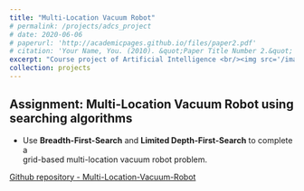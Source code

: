 ```yaml
---
title: "Multi-Location Vacuum Robot"
# permalink: /projects/adcs_project
# date: 2020-06-06
# paperurl: 'http://academicpages.github.io/files/paper2.pdf'
# citation: 'Your Name, You. (2010). &quot;Paper Title Number 2.&quot; <i>Journal 1</i>. 1(2).'
excerpt: "Course project of Artificial Intelligence <br/><img src='/images/vacuum_problem.jpg'  style='margin-left:15%' >"
collection: projects
---
```


## Assignment: Multi-Location Vacuum Robot using searching algorithms

* Use **Breadth-First-Search** and **Limited Depth-First-Search** to complete a  
grid-based multi-location vacuum robot problem.  

<!-- TODO: A* version -->

[Github repository - Multi-Location-Vacuum-Robot](https://github.com/GoroYeh56/Multi-Location-Vacuum-Robot)

<!-- Recommended citation: Your Name, You. (2010). "Paper Title Number 2." <i>Journal 1</i>. 1(2). -->
